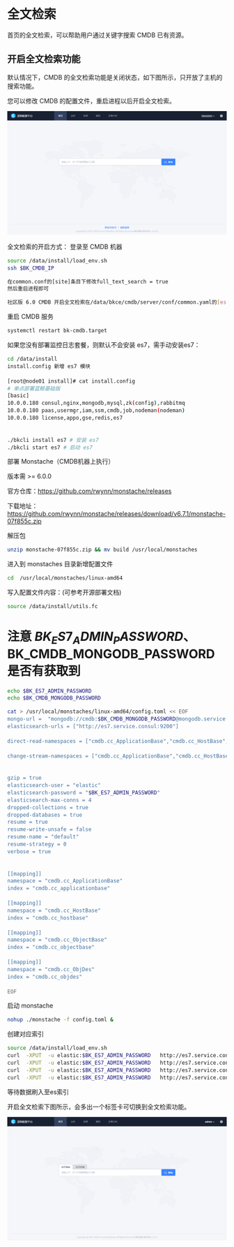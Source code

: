 # 全文检索

首页的全文检索，可以帮助用户通过关键字搜索 CMDB 已有资源。

## 开启全文检索功能

默认情况下，CMDB 的全文检索功能是关闭状态，如下图所示，只开放了主机的搜索功能。

您可以修改 CMDB 的配置文件，重启进程以后开启全文检索。

![1589787054331](../media/1589787054331.png)

全文检索的开启方式：
登录至 CMDB 机器
```bash
source /data/install/load_env.sh
ssh $BK_CMDB_IP
```


```bash
在common.conf的[site]条目下修改full_text_search = true
然后重启进程即可
```
```bash
社区版 6.0 CMDB 开启全文检索在/data/bkce/cmdb/server/conf/common.yaml的[es]条目下修改full_text_search = on

```
重启 CMDB 服务
```bash
systemctl restart bk-cmdb.target
```

如果您没有部署监控日志套餐，则默认不会安装 es7，需手动安装es7：
```bash
cd /data/install
install.config 新增 es7 模块

[root@node01 install]# cat install.config
# 单点部署蓝鲸基础版
[basic]
10.0.0.180 consul,nginx,mongodb,mysql,zk(config),rabbitmq
10.0.0.180 paas,usermgr,iam,ssm,cmdb,job,nodeman(nodeman)
10.0.0.180 license,appo,gse,redis,es7


./bkcli install es7 # 安装 es7
./bkcli start es7 # 启动 es7


```
部署 Monstache（CMDB机器上执行）

版本需 >= 6.0.0

官方仓库：https://github.com/rwynn/monstache/releases

下载地址：https://github.com/rwynn/monstache/releases/download/v6.7.1/monstache-07f855c.zip

解压包
```bash
unzip monstache-07f855c.zip && mv build /usr/local/monstaches
```
进入到 monstaches 目录新增配置文件

```bash
cd  /usr/local/monstaches/linux-amd64
```

写入配置文件内容：(可参考开源部署文档)
```bash
source /data/install/utils.fc
```
# 注意  $BK_ES7_ADMIN_PASSWORD、$BK_CMDB_MONGODB_PASSWORD 是否有获取到
```bash
echo $BK_ES7_ADMIN_PASSWORD
echo $BK_CMDB_MONGODB_PASSWORD
```
```bash
cat > /usr/local/monstaches/linux-amd64/config.toml << EOF
mongo-url =  "mongodb://cmdb:$BK_CMDB_MONGODB_PASSWORD@mongodb.service.consul:27017/cmdb"
elasticsearch-urls = ["http://es7.service.consul:9200"]

direct-read-namespaces = ["cmdb.cc_ApplicationBase","cmdb.cc_HostBase","cmdb.cc_ObjectBase","cmdb.cc_ObjDes"]

change-stream-namespaces = ["cmdb.cc_ApplicationBase","cmdb.cc_HostBase","cmdb.cc_ObjectBase","cmdb.cc_ObjDes"]


gzip = true
elasticsearch-user = "elastic"
elasticsearch-password = "$BK_ES7_ADMIN_PASSWORD"
elasticsearch-max-conns = 4
dropped-collections = true
dropped-databases = true
resume = true
resume-write-unsafe = false
resume-name = "default"
resume-strategy = 0
verbose = true


[[mapping]]
namespace = "cmdb.cc_ApplicationBase"
index = "cmdb.cc_applicationbase"

[[mapping]]
namespace = "cmdb.cc_HostBase"
index = "cmdb.cc_hostbase"

[[mapping]]
namespace = "cmdb.cc_ObjectBase"
index = "cmdb.cc_objectbase"

[[mapping]]
namespace = "cmdb.cc_ObjDes"
index = "cmdb.cc_objdes"

EOF
```

启动 monstache
```bash
nohup ./monstache -f config.toml &
```
创建对应索引
```bash
source /data/install/load_env.sh
curl  -XPUT  -u elastic:$BK_ES7_ADMIN_PASSWORD   http://es7.service.consul:9200/cmdb.cc_applicationbase
curl  -XPUT  -u elastic:$BK_ES7_ADMIN_PASSWORD   http://es7.service.consul:9200/cmdb.cc_objdes
curl  -XPUT  -u elastic:$BK_ES7_ADMIN_PASSWORD   http://es7.service.consul:9200/cmdb.cc_hostbase
curl  -XPUT  -u elastic:$BK_ES7_ADMIN_PASSWORD   http://es7.service.consul:9200/cmdb.cc_objectbase

```
等待数据刷入至es索引



开启全文检索下图所示，会多出一个标签卡可切换到全文检索功能。

![1589787086178](../media/1589787086178.png)
